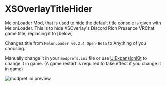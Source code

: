 # XSOverlayTitleHider
MelonLoader Mod, that is used to hide the default title console is given with MelonLoader. This is to hide XSOverlay's Discord Rich Presence VRChat game title, replacing it to [below]

Changes title from `MelonLoader v0.2.4 Open-Beta` to Anything of you choosing.

Manually change it in your `modprefs.ini` file or use [UIExpansionKit](https://github.com/knah/VRCMods) to change it in game. (A game restart is required to take effect if you change it in game)

![modpref.ini preview](https://vkloud.net/index.php/s/PM9DXgmZ6dafydk/preview)
